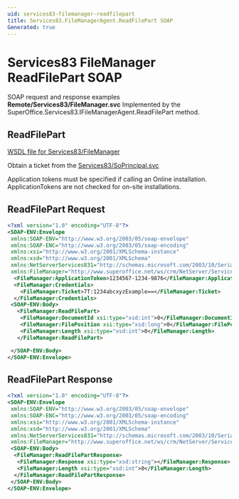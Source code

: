 ```yaml
---
uid: services83-filemanager-readfilepart
title: Services83.FileManagerAgent.ReadFilePart SOAP
Generated: true
---
```


# Services83 FileManager ReadFilePart SOAP

SOAP request and response examples **Remote/Services83/FileManager.svc**
Implemented by the <see cref="M:SuperOffice.Services83.IFileManagerAgent.ReadFilePart">SuperOffice.Services83.IFileManagerAgent.ReadFilePart</see> method.

## ReadFilePart





[WSDL file for Services83/FileManager](../Services83-FileManager.md)

Obtain a ticket from the [Services83/SoPrincipal.svc](../SoPrincipal/SoPrincipal.md)

Application tokens must be specified if calling an Online installation. ApplicationTokens are not checked for on-site installations.

## ReadFilePart Request

```xml
<?xml version="1.0" encoding="UTF-8"?>
<SOAP-ENV:Envelope
 xmlns:SOAP-ENV="http://www.w3.org/2003/05/soap-envelope"
 xmlns:SOAP-ENC="http://www.w3.org/2003/05/soap-encoding"
 xmlns:xsi="http://www.w3.org/2001/XMLSchema-instance"
 xmlns:xsd="http://www.w3.org/2001/XMLSchema"
 xmlns:NetServerServices831="http://schemas.microsoft.com/2003/10/Serialization/"
 xmlns:FileManager="http://www.superoffice.net/ws/crm/NetServer/Services83">
  <FileManager:ApplicationToken>1234567-1234-9876</FileManager:ApplicationToken>
  <FileManager:Credentials>
    <FileManager:Ticket>7T:1234abcxyzExample==</FileManager:Ticket>
  </FileManager:Credentials>
 <SOAP-ENV:Body>
   <FileManager:ReadFilePart>
    <FileManager:DocumentId xsi:type="xsd:int">0</FileManager:DocumentId>
    <FileManager:FilePosition xsi:type="xsd:long">0</FileManager:FilePosition>
    <FileManager:Length xsi:type="xsd:int">0</FileManager:Length>
   </FileManager:ReadFilePart>

 </SOAP-ENV:Body>
</SOAP-ENV:Envelope>

```


## ReadFilePart Response

```xml
<?xml version="1.0" encoding="UTF-8"?>
<SOAP-ENV:Envelope
 xmlns:SOAP-ENV="http://www.w3.org/2003/05/soap-envelope"
 xmlns:SOAP-ENC="http://www.w3.org/2003/05/soap-encoding"
 xmlns:xsi="http://www.w3.org/2001/XMLSchema-instance"
 xmlns:xsd="http://www.w3.org/2001/XMLSchema"
 xmlns:NetServerServices831="http://schemas.microsoft.com/2003/10/Serialization/"
 xmlns:FileManager="http://www.superoffice.net/ws/crm/NetServer/Services83">
 <SOAP-ENV:Body>
  <FileManager:ReadFilePartResponse>
   <FileManager:Response xsi:type="xsd:string"></FileManager:Response>
   <FileManager:Length xsi:type="xsd:int">0</FileManager:Length>
  </FileManager:ReadFilePartResponse>
 </SOAP-ENV:Body>
</SOAP-ENV:Envelope>

```

